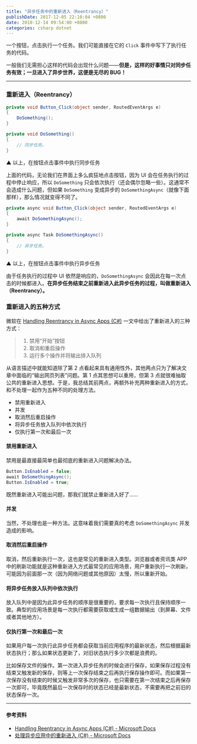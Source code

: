 ```yaml
---
title: "异步任务中的重新进入（Reentrancy）"
publishDate: 2017-12-05 22:10:04 +0800
date: 2018-12-14 09:54:00 +0800
categories: csharp dotnet
---
```


一个按钮，点击执行一个任务。我们可能直接在它的 `Click` 事件中写下了执行任务的代码。

一般我们无需担心这样的代码会出现什么问题——**但是，这样的好事情只对同步任务有效；一旦进入了异步世界，这便是无尽的 BUG！**

---

<p id="toc"></p>

### 重新进入（Reentrancy）

```csharp
private void Button_Click(object sender, RoutedEventArgs e)
{
    DoSomething();
}

private void DoSomething()
{
    // 同步任务。
}
```

▲ 以上，在按钮点击事件中执行同步任务

上面的代码，无论我们在界面上多么疯狂地点击按钮，因为 UI 会在任务执行的过程中停止响应，所以 `DoSomething` 只会依次执行（还会偶尔忽略一些）。这通常不会造成什么问题，但如果 `DoSomething` 变成异步的 `DoSomethingAsync`（就像下面那样），那么情况就变得不同了。

```csharp
private async void Button_Click(object sender, RoutedEventArgs e)
{
    await DoSomethingAsync();
}

private async Task DoSomethingAsync()
{
    // 异步任务。
}
```

▲ 以上，在按钮点击事件中执行异步任务

由于任务执行的过程中 UI 依然是响应的，`DoSomethingAsync` 会因此在每一次点击的时候都进入。**在异步任务结束之前重新进入此异步任务的过程，叫做重新进入（Reentrancy）。**

### 重新进入的五种方式

微软在 [Handling Reentrancy in Async Apps (C#)](https://docs.microsoft.com/en-us/dotnet/csharp/programming-guide/concepts/async/handling-reentrancy-in-async-apps?wt.mc_id=MVP) 一文中给出了重新进入的三种方式：

> 1. 禁用“开始”按钮
> 1. 取消和重启操作
> 1. 运行多个操作并将输出排入队列

从语言描述中就能知道除了第 2 点看起来具有通用性外，其他两点只为了解决文章中面临的“输出网页列表”问题。第 1 点其思想可以重用，但第 3 点就很难抽取公共的重新进入思想。于是，我总结其前两点，再额外补充两种重新进入的方式，和不处理一起作为五种不同的处理方法。

- 禁用重新进入
- 并发
- 取消然后重启操作
- 将异步任务放入队列中依次执行
- 仅执行第一次和最后一次

#### 禁用重新进入

禁用是最直接最简单也最彻底的重新进入问题解决办法。

```csharp
Button.IsEnabled = false;
await DoSomethingAsync();
Button.IsEnabled = true;
```

既然重新进入可能出问题，那我们就禁止重新进入好了……

#### 并发

当然，不处理也是一种方法。这意味着我们需要真的考虑 `DoSomethingAsync` 并发造成的影响。

#### 取消然后重启操作

取消，然后重新执行一次，这也是常见的重新进入类型。浏览器或者资讯类 APP 中的刷新功能就是这种重新进入方式最常见的应用场景，用户重新执行一次刷新，可能因为前面那一次（因为网络问题或其他原因）太慢，所以重新开始。

#### 将异步任务放入队列中依次执行

放入队列中是因为此异步任务的顺序是很重要的，要求每一次执行且保持顺序一致。典型的应用场景是每一次执行都需要获取或生成一组数据输出（到屏幕、文件或者其他地方）。

#### 仅执行第一次和最后一次

如果用户每一次执行此异步任务都会获取当前应用程序的最新状态，然后根据最新状态执行；那么如果状态更新了，对旧状态执行多少次都是浪费的。

比如保存文件的操作。第一次进入异步任务的时候会进行保存，如果保存过程没有结束又触发新的保存，则等上一次保存结束之后再执行保存操作即可。而如果第一次保存没有结束的时候又触发非常多次的保存，也只需要在第一次结束之后再保存一次即可，毕竟既然最后一次保存时的状态已经是最新状态，不需要再把之前旧的状态保存一次。

---

#### 参考资料

- [Handling Reentrancy in Async Apps (C#) - Microsoft Docs](https://docs.microsoft.com/en-us/dotnet/csharp/programming-guide/concepts/async/handling-reentrancy-in-async-apps?wt.mc_id=MVP)
- [处理异步应用中的重新进入 (C#) - Microsoft Docs](https://docs.microsoft.com/zh-cn/dotnet/csharp/programming-guide/concepts/async/handling-reentrancy-in-async-apps?wt.mc_id=MVP)
